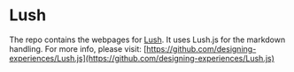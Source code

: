 # Lush

The repo contains the webpages for [Lush](http://www.ing-experience-design.com/Lush).
It uses Lush.js for the markdown handling. For more info, please visit: [https://github.com/designing-experiences/Lush.js](https://github.com/designing-experiences/Lush.js)